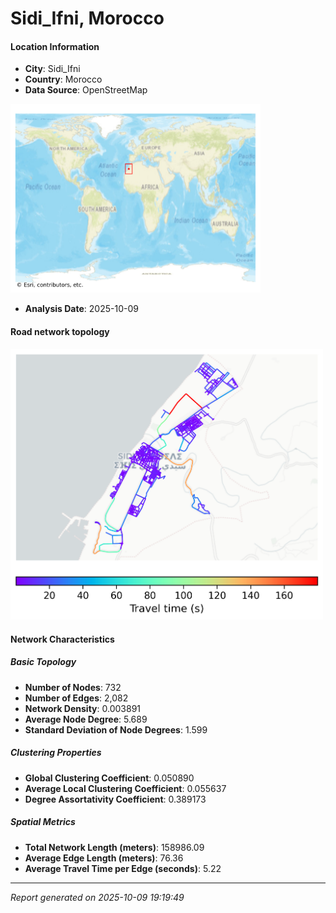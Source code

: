 # Sidi_Ifni, Morocco

#### Location Information

- **City**: Sidi_Ifni
- **Country**: Morocco
- **Data Source**: OpenStreetMap
<img src="Sidi_Ifni_location.png" alt="Sidi_Ifni Location Map" width="400" />

- **Analysis Date**: 2025-10-09

#### Road network topology

<img src="Sidi_Ifni_network_map.png" alt="Sidi_Ifni Road Network Map" width="500"/>

#### Network Characteristics

##### Basic Topology

- **Number of Nodes**: 732
- **Number of Edges**: 2,082
- **Network Density**: 0.003891
- **Average Node Degree**: 5.689
- **Standard Deviation of Node Degrees**: 1.599

##### Clustering Properties

- **Global Clustering Coefficient**: 0.050890
- **Average Local Clustering Coefficient**: 0.055637
- **Degree Assortativity Coefficient**: 0.389173

##### Spatial Metrics

- **Total Network Length (meters)**: 158986.09
- **Average Edge Length (meters)**: 76.36
- **Average Travel Time per Edge (seconds)**: 5.22

---
*Report generated on 2025-10-09 19:19:49*
